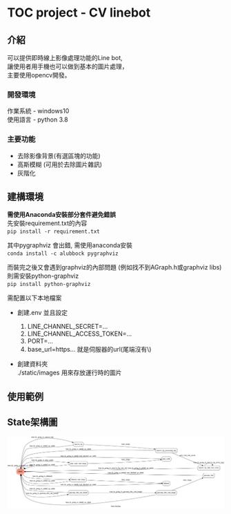 # TOC project - CV linebot
## 介紹
可以提供即時線上影像處理功能的Line bot,    
讓使用者用手機也可以做到基本的圖片處理，  
主要使用opencv開發。

### 開發環境
作業系統 - windows10  
使用語言 - python 3.8

### 主要功能
* 去除影像背景(有選區塊的功能)
* 高斯模糊 (可用於去除圖片雜訊)
* 灰階化


## 建構環境
**需使用Anaconda安裝部分套件避免錯誤**  
先安裝requirement.txt的內容  
`pip install -r requirement.txt`

其中pygraphviz  會出錯, 需使用anaconda安裝  
`conda install -c alubbock pygraphviz`

而裝完之後又會遇到graphviz的內部問題 (例如找不到AGraph.h或graphviz libs)  
則需安裝python-graphviz  
`pip install python-graphviz`  

需配置以下本地檔案
* 創建.env 並且設定
    1. LINE_CHANNEL_SECRET=...
    2. LINE_CHANNEL_ACCESS_TOKEN=...
    3. PORT=...
    4. base_url=https... 就是伺服器的url(尾端沒有\\)

* 創建資料夾  
    ./static/images 用來存放運行時的圖片

## 使用範例

## State架構圖
![alt text](https://github.com/nckuwater/CV-linebot/blob/09464302fc29c0b63fde1ed016227914fafbb142/fsm.png?raw=true)
